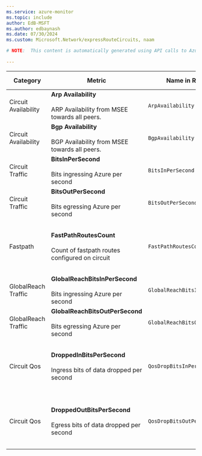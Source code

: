 ```yaml
---
ms.service: azure-monitor
ms.topic: include
author: EdB-MSFT
ms.author: edbaynash
ms.date: 07/30/2024
ms.custom: Microsoft.Network/expressRouteCircuits, naam

# NOTE:  This content is automatically generated using API calls to Azure. Any edits made on these files will be overwritten in the next run of the script. 
 
---
```



|Category|Metric|Name in REST API|Unit|Aggregation|Dimensions|Time Grains|DS Export|
|---|---|---|---|---|---|---|---|
|Circuit Availability|**Arp Availability**<br><br>ARP Availability from MSEE towards all peers. |`ArpAvailability` |Percent |Average |`PeeringType`, `Peer`|PT1M |Yes|
|Circuit Availability|**Bgp Availability**<br><br>BGP Availability from MSEE towards all peers. |`BgpAvailability` |Percent |Average |`PeeringType`, `Peer`|PT1M |Yes|
|Circuit Traffic|**BitsInPerSecond**<br><br>Bits ingressing Azure per second |`BitsInPerSecond` |BitsPerSecond |Average |`PeeringType`, `DeviceRole`|PT1M |Yes|
|Circuit Traffic|**BitsOutPerSecond**<br><br>Bits egressing Azure per second |`BitsOutPerSecond` |BitsPerSecond |Average |`PeeringType`, `DeviceRole`|PT1M |Yes|
|Fastpath|**FastPathRoutesCount**<br><br>Count of fastpath routes configured on circuit |`FastPathRoutesCountForCircuit` |Count |Maximum |\<none\>|PT5M, PT15M, PT30M, PT1H, PT6H, PT12H, P1D |Yes|
|GlobalReach Traffic|**GlobalReachBitsInPerSecond**<br><br>Bits ingressing Azure per second |`GlobalReachBitsInPerSecond` |BitsPerSecond |Average |`PeeredCircuitSKey`|PT1M |No|
|GlobalReach Traffic|**GlobalReachBitsOutPerSecond**<br><br>Bits egressing Azure per second |`GlobalReachBitsOutPerSecond` |BitsPerSecond |Average |`PeeredCircuitSKey`|PT1M |No|
|Circuit Qos|**DroppedInBitsPerSecond**<br><br>Ingress bits of data dropped per second |`QosDropBitsInPerSecond` |BitsPerSecond |Average |\<none\>|PT5M, PT15M, PT30M, PT1H, PT6H, PT12H, P1D |Yes|
|Circuit Qos|**DroppedOutBitsPerSecond**<br><br>Egress bits of data dropped per second |`QosDropBitsOutPerSecond` |BitsPerSecond |Average |\<none\>|PT5M, PT15M, PT30M, PT1H, PT6H, PT12H, P1D |Yes|